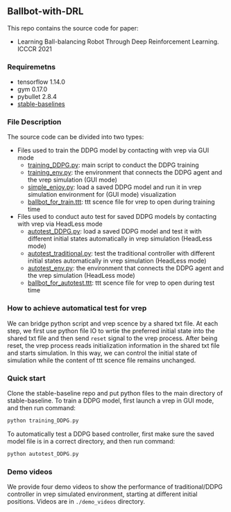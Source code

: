 ## Ballbot-with-DRL

This repo contains the source code for paper:

- Learning  Ball-balancing  Robot  Through  Deep  Reinforcement  Learning. ICCCR 2021

### Requiremetns

- tensorflow 1.14.0
- gym 0.17.0
- pybullet 2.8.4
- [stable-baselines](https://github.com/hill-a/stable-baselines)

### File Description

The source code can be divided into two types:

- Files used to train the DDPG model by contacting with vrep via GUI mode
  - [training_DDPG.py](training_DDPG.py): main script to conduct the DDPG training
  - [training_env.py](training_env.py): the environment that connects the DDPG agent and the vrep simulation (GUI mode)
  - [simple_enjoy.py](simple_enjoy.py): load a saved DDPG model and run it in vrep simulation environment for (GUI mode) visualization
  - [ballbot_for_train.ttt](ballbot_for_train.ttt): ttt scence file for vrep to open during training time
- Files used to conduct auto test for saved DDPG models by contacting with vrep via HeadLess mode
  - [autotest_DDPG.py](autotest_DDPG.py): load a saved DDPG model and test it with different initial states automatically in vrep simulation (HeadLess mode)
  - [autotest_traditional.py](autotest_traditional.py): test the traditional controller with different initial states automatically in vrep simulation (HeadLess mode)
  - [autotest_env.py](autotest_env.py): the environment that connects the DDPG agent and the vrep simulation (HeadLess mode)
  - [ballbot_for_autotest.ttt](ballbot_for_autotest.ttt): ttt scence file for vrep to open during test time

### How to achieve automatical test for vrep

We can bridge python script and vrep scence by a shared txt file. At each step, we first use python file IO to wrtie the preferred initial state into the shared txt file and then send ```reset``` signal to the vrep process. After being reset, the vrep process reads initialization information in the shared txt file and starts simulation. In this way, we can control the initial state of simulation while the content of ttt scence file remains unchanged.

### Quick start

Clone the stable-baseline repo and put python files to the main directory of stable-baseline. To train a DDPG model, first launch a vrep in GUI mode, and then run command:

```c
python training_DDPG.py
```

To automatically test a DDPG based controller, first make sure the saved model file is in a correct directory, and then run command:

```c
python autotest_DDPG.py
```

### Demo videos

We provide four demo videos to show the performance of traditional/DDPG controller in vrep simulated environment, starting at different initial positions. Videos are in ```./demo_videos``` directory. 